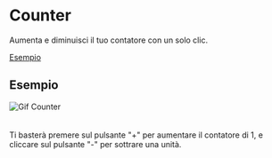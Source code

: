 # Counter

Aumenta e diminuisci il tuo contatore con un solo clic.<br />

[Esempio](#esempio)


## Esempio

![Gif Counter](https://github.com/CarloDeLuce/Counter/assets/155926130/2b4a1d89-44ea-4334-a604-9328ad9c97dc)
<br />
<br />
<br />
Ti basterà premere sul pulsante "+" per aumentare il contatore di 1, e cliccare sul pulsante "-" per sottrare una unità.




